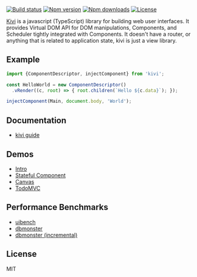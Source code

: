[![Build status](https://img.shields.io/travis/localvoid/kivi.svg?maxAge=2592000&style=flat-square)](https://travis-ci.org/localvoid/kivi)
[![Npm version](https://img.shields.io/npm/v/kivi.svg?maxAge=2592000&style=flat-square)](https://www.npmjs.com/package/kivi)
[![Npm downloads](https://img.shields.io/npm/dm/kivi.svg?maxAge=2592000&style=flat-square)](https://www.npmjs.com/package/kivi)
[![License](https://img.shields.io/npm/l/kivi.svg?maxAge=2592000&style=flat-square)](https://www.npmjs.com/package/kivi)

[Kivi](http://github.com/localvoid/kivi) is a javascript (TypeScript) library
for building web user interfaces. It provides Virtual DOM API for DOM
manipulations, Components, and Scheduler tightly integrated with Components. It
doesn't have a router, or anything that is related to application state, kivi
is just a view library.

## Example

```js
import {ComponentDescriptor, injectComponent} from 'kivi';

const HelloWorld = new ComponentDescriptor()
  .vRender((c, root) => { root.children(`Hello ${c.data}`); });

injectComponent(Main, document.body, 'World');
```

## Documentation

- [kivi guide](http://localvoid.github.io/kivi/)

## Demos

- [Intro](https://github.com/localvoid/kivi/tree/master/examples/intro)
- [Stateful Component](https://github.com/localvoid/kivi/tree/master/examples/stateful_component)
- [Canvas](https://github.com/localvoid/kivi/tree/master/examples/canvas)
- [TodoMVC](https://github.com/localvoid/kivi-todomvc/)

## Performance Benchmarks

- [uibench](https://localvoid.github.io/uibench/)
- [dbmonster](https://localvoid.github.io/kivi-dbmonster/)
- [dbmonster (incremental)](https://localvoid.github.io/kivi-dbmonster/?incremental=5)

## License

MIT